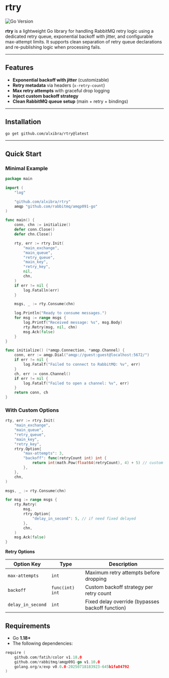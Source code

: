 # rtry

![Go Version](https://img.shields.io/badge/go-1.18%2B-blue)

**rtry** is a lightweight Go library for handling RabbitMQ retry logic using a dedicated retry queue, exponential backoff with jitter, and configurable max-attempt limits. It supports clean separation of retry queue declarations and re-publishing logic when processing fails.

---

##  Features

-  **Exponential backoff with jitter** (customizable)
-  **Retry metadata** via headers (`x-retry-count`)
-  **Max retry attempts** with graceful drop logging
-  **Inject custom backoff strategy**
-  **Clean RabbitMQ queue setup** (main + retry + bindings)

---

##  Installation

```bash
go get github.com/alxibra/rtry@latest
```

---

## Quick Start

### Minimal Example

```go
package main

import (
	"log"

	"github.com/alxibra/rtry"
	amqp "github.com/rabbitmq/amqp091-go"
)

func main() {
	conn, chn := initialize()
	defer conn.Close()
	defer chn.Close()

	rty, err := rtry.Init(
		"main_exchange",
		"main_queue",
		"retry_queue",
		"main_key",
		"retry_key",
		nil,
		chn,
	)
	if err != nil {
		log.Fatalln(err)
	}

	msgs, _ := rty.Consume(chn)

	log.Println("Ready to consume messages.")
	for msg := range msgs {
		log.Printf("Received message: %s", msg.Body)
		rty.Retry(msg, nil, chn)
		msg.Ack(false)
	}
}

func initialize() (*amqp.Connection, *amqp.Channel) {
	conn, err := amqp.Dial("amqp://guest:guest@localhost:5672/")
	if err != nil {
		log.Fatalf("Failed to connect to RabbitMQ: %v", err)
	}
	ch, err := conn.Channel()
	if err != nil {
		log.Fatalf("Failed to open a channel: %v", err)
	}
	return conn, ch
}
```

### With Custom Options

```go
rty, err := rtry.Init(
	"main_exchange",
	"main_queue",
	"retry_queue",
	"main_key",
	"retry_key",
	rtry.Option{
		"max-attempts": 3,
		"backoff": func(retryCount int) int {
			return int(math.Pow(float64(retryCount), 4) + 5) // custom exponential backoff function
		},
	},
	chn,
)

msgs, _ := rty.Consume(chn)

for msg := range msgs {
	rty.Retry(
		msg,
		rtry.Option{
			"delay_in_second": 5, // if need fixed delayed 
		},
		chn,
	)
	msg.Ack(false)
}
```

**Retry Options**


| Option Key        | Type             | Description                                      |
|-------------------|------------------|--------------------------------------------------|
| `max-attempts`    | `int`            | Maximum retry attempts before dropping           |
| `backoff`         | `func(int) int`  | Custom backoff strategy per retry count          |
| `delay_in_second` | `int`            | Fixed delay override (bypasses backoff function) |

##  Requirements

- Go **1.18+**
- The following dependencies:

```go
require (
    github.com/fatih/color v1.18.0
    github.com/rabbitmq/amqp091-go v1.10.0
    golang.org/x/exp v0.0.0-20250718183923-645b1fa84792
)
